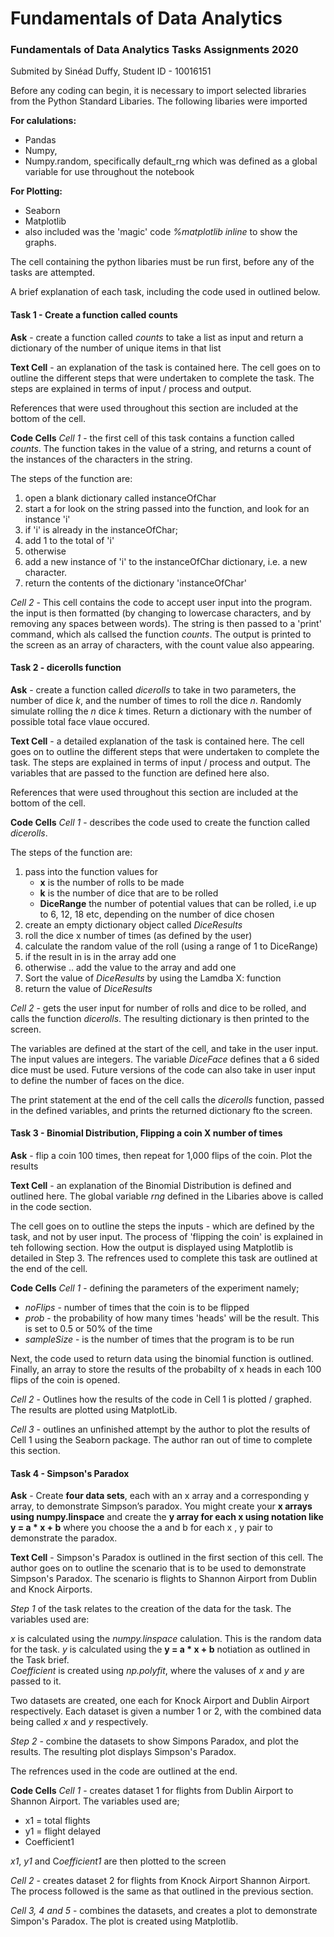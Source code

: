 # Fundamentals of Data Analytics
### Fundamentals of Data Analytics Tasks Assignments 2020 
Submited by Sinéad Duffy, Student ID - 10016151

Before any coding can begin, it is necessary to import selected libraries from the Python Standard Libaries.  The following libaries were imported

**For calulations:**
- Pandas
- Numpy,
 - Numpy.random, specifically default_rng which was defined as a global variable for use throughout the notebook

**For Plotting:**
- Seaborn
- Matplotlib
 - also included was the 'magic' code *%matplotlib inline* to show the graphs. 

The cell containing the python libaries must be run first, before any of the tasks are attempted.

A brief explanation of each task, including the code used in outlined below.

#### Task 1 - Create a function called counts
**Ask** - create a function called *counts* to take a list as input and return a dictionary of the number of unique items in that list

**Text Cell** - an explanation of the task is contained here.  The cell goes on to outline the different steps that were undertaken to complete the task.  The steps are explained in terms of input / process and output.

References that were used throughout this section are included at the bottom of the cell.

**Code Cells**
*Cell 1* - the first cell of this task contains a function called *counts*.  The function takes in the value of a string, and returns a count of the instances of the characters in the string.  

The steps of the function are:
1. open a blank dictionary called instanceOfChar
2. start a for look on the string passed into the function, and look for an instance 'i'
3. if 'i' is already in the instanceOfChar;
4. add 1 to the total of 'i'
5. otherwise
6. add a new instance of 'i' to the instanceOfChar dictionary, i.e. a new character.
7. return the contents of the dictionary 'instanceOfChar'

*Cell 2* - This cell contains the code to accept user input into the program.  the input is then formatted (by changing to lowercase characters, and by removing any spaces between words).  The string is then passed to a 'print' command, which als callsed the function *counts*.  The output is printed to the screen as an array of characters, with the count value also appearing.

#### Task 2 - dicerolls function
**Ask** - create a function called *dicerolls* to take in two parameters, the number of dice *k*, and the number of times to roll the dice *n*.  Randomly simulate rolling the *n* dice *k* times.  Return a dictionary with the number of possible total face vlaue occured.

**Text Cell** - a detailed explanation of the task is contained here.  The cell goes on to outline the different steps that were undertaken to complete the task.  The steps are explained in terms of input / process and output. The variables that are passed to the function are defined here also.

References that were used throughout this section are included at the bottom of the cell.

**Code Cells**
*Cell 1* - describes the code used to create the function called *dicerolls*. 

The steps of the function are:
1. pass into the function values for
    - **x** is the number of rolls to be made
    - **k** is the number of dice that are to be rolled
    - **DiceRange** the number of potential values that can be rolled, i.e up to 6, 12, 18 etc, depending on the number of dice chosen
2. create an empty dictionary object called *DiceResults*
3. roll the dice x number of times (as defined by the user)
4. calculate the random value of the roll (using a range of 1 to DiceRange)
5. if the result in is in the array add one
6. otherwise .. add the value to the array and add one
7. Sort the value of *DiceResults* by using the Lamdba X: function
8. return the value of *DiceResults*

*Cell 2* - gets the user input for number of rolls and dice to be rolled, and calls the function *dicerolls*.  The resulting dictionary is then printed to the screen.

The variables are defined at the start of the cell, and take in the user input.  The input values are integers.  The variable *DiceFace* defines that a 6 sided dice must be used.  Future versions of the code can also take in user input to define the number of faces on the dice.

The print statement at the end of the cell calls the *dicerolls* function, passed in the defined variables, and prints the returned dictionary fto the screen.

#### Task 3 - Binomial Distribution, Flipping a coin X number of times
**Ask** - flip a coin 100 times, then repeat for 1,000 flips of the coin.  Plot the results 

**Text Cell** - an explanation of the Binomial Distribution is defined and outlined here.  The global variable *rng* defined in the Libaries above is called in the code section.  

The cell goes on to outline the steps the inputs - which are defined by the task, and not by user input.  The process of 'flipping the coin' is explained in teh following section.  How the output is displayed using Matplotlib is detailed in Step 3.  The refrences used to complete this task are outlined at the end of the cell.

**Code Cells**
*Cell 1* - defining the parameters of the experiment namely;
- *noFlips* - number of times that the coin is to be flipped
- *prob* - the probability of how many times 'heads' will be the result.  This is set to 0.5 or 50% of the time
- *sampleSize* - is the number of times that the program is to be run

Next, the code used to return data using the binomial function is outlined.  Finally, an array to store the results of the probabilty of x heads in each 100 flips of the coin is opened.

*Cell 2* - Outlines how the results of the code in Cell 1 is plotted / graphed.  The results are plotted using MatplotLib.

*Cell 3* - outlines an unfinished attempt by the author to plot the results of Cell 1 using the Seaborn package.  The author ran out of time to complete this section.

#### Task 4 - Simpson's Paradox

**Ask** - Create **four data sets**, each with an x array and a corresponding y array, to demonstrate Simpson’s paradox. You might create your **x arrays using numpy.linspace** and create the **y array for each x using notation like y = a * x + b** where you choose the a and b for each x , y pair to demonstrate the paradox.

**Text Cell** - Simpson's Paradox is outlined in the first section of this cell.  The author goes on to outline the scenario that is to be used to demonstrate Simpson's Paradox.  The scenario is flights to Shannon Airport from Dublin and Knock Airports.

*Step 1* of the task relates to the creation of the data for the task.  The variables used are:

*x* is calculated using the *numpy.linspace* calulation.  This is the random data for the task.
*y* is calculated using the **y = a * x + b** notiation as outlined in the Task brief.  
*Coefficient* is created using *np.polyfit*, where the valuses of *x* and *y* are passed to it.

Two datasets are created, one each for Knock Airport and Dublin Airport respectively. Each dataset is given a number 1 or 2, with the combined data being called *x* and *y* respectively. 

*Step 2* - combine the datasets to show Simpons Paradox, and plot the results.  The resulting plot displays Simpson's Paradox.

The refrences used in the code are outlined at the end.

**Code Cells**
*Cell 1* - creates dataset 1 for flights from Dublin Airport to Shannon Airport.  The variables used are;
- x1 = total flights
- y1 = flight delayed
- Coefficient1

*x1*, *y1* and C*oefficient1* are then plotted to the screen 

*Cell 2* - creates dataset 2 for flights from  Knock Airport Shannon Airport.  The process followed is the same as that outlined in the previous section.

*Cell 3, 4 and 5* - combines the datasets, and creates a plot to demonstrate Simpon's Paradox.  The plot is created using Matplotlib.

